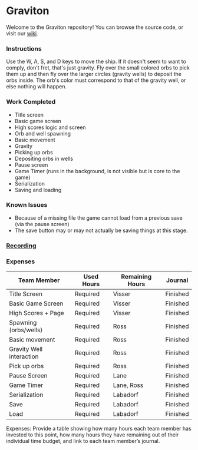 # Graviton

Welcome to the Graviton repository! You can browse the source code, or visit our [wiki](https://github.com/cps-209-team-3/Graviton/wiki).
### Instructions
Use the W, A, S, and D keys to move the ship. If it doesn't seem to want to comply, don't fret, that's just gravity. Fly over the small colored orbs to pick them up and then fly over the larger circles (gravity wells) to deposit the orbs inside. The orb's color must correspond to that of the gravity well, or else nothing will happen.
### Work Completed
* Title screen
* Basic game screen
* High scores logic and screen
* Orb and well spawning
* Basic movement
* Gravity
* Picking up orbs
* Depositing orbs in wells
* Pause screen
* Game Timer (runs in the background, is not visible but is core to the game)
* Serialization
* Saving and loading
### Known Issues
* Because of a missing file the game cannot load from a previous save (via the pause screen)
* The save button may or may not actually be saving things at this stage.
### [Recording](https://youtu.be/3i9FIn4d9u4)
### Expenses
Team Member | Used Hours | Remaining Hours | Journal
------------ | ---- | --------- | ------
Title Screen | Required | Visser | Finished
Basic Game Screen | Required | Visser | Finished
High Scores + Page | Required | Visser | Finished
Spawning (orbs/wells) | Required | Ross | Finished
Basic movement | Required | Ross | Finished
Gravity Well interaction | Required | Ross | Finished
Pick up orbs | Required | Ross | Finished
Pause Screen | Required | Lane | Finished
Game Timer | Required | Lane, Ross | Finished
Serialization | Required | Labadorf | Finished
Save | Required | Labadorf | Finished
Load | Required | Labadorf | Finished
Expenses: Provide a table showing how many hours each team member has invested to this point, how many hours they have remaining out of their individual time budget, and link to each team member’s journal.

